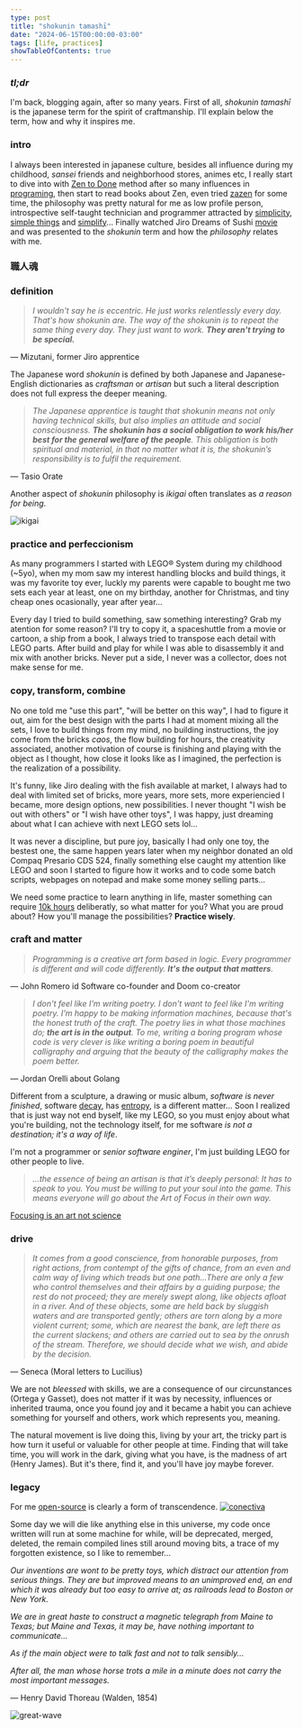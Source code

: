 ```yaml
---
type: post
title: "shokunin tamashī"
date: "2024-06-15T00:00:00-03:00"
tags: [life, practices]
showTableOfContents: true
---
```


### _tl;dr_

I'm back, blogging again, after so many years. First of all, _shokunin tamashī_ is the japanese term for the spirit of craftmanship. I'll explain below the term, how and why it inspires me.

### intro

I always been interested in japanese culture, besides all influence during my childhood, _sansei_ friends and neighborhood stores, animes etc, I really start to dive into with [Zen to Done](https://archive.org/stream/ZenToDoneTheUltimateSimpleProductivitySystemByLeoBabauta/zen_to_done.Leo_Babauta-jorel314_djvu.txt) method after so many influences in [programing](https://www.zenprogrammer.org/en/10-rules-of-a-zen-programmer.html),
then start to read books about Zen, even tried [zazen](https://en.wikipedia.org/wiki/Zazen) for some time, the philosophy was pretty natural for me as low profile person, introspective self-taught technician and programmer attracted by [simplicity](http://www.extremeprogramming.org/rules/simple.html), [simple things](http://lawsofsimplicity.com/) and [simplify](https://www.goodreads.com/quotes/897002-our-life-is-frittered-away-by-detail-simplicity-simplicity-simplicity-i)...
Finally watched Jiro Dreams of Sushi [movie](https://www.imdb.com/title/tt1772925/) and was presented to the _shokunin_ term and how the _philosophy_ relates with me.

### 職人魂
### definition

>_I wouldn't say he is eccentric._
>_He just works relentlessly every day._
>_That's how shokunin are._
>_The way of the shokunin is to repeat the same thing every day._
>_They just want to work._
>_**They aren't trying to be special.**_

— Mizutani, former Jiro apprentice

The Japanese word _shokunin_ is defined by both Japanese and Japanese-English dictionaries as _craftsman_ or _artisan_ but such a literal description
does not full express the deeper meaning.

>_The Japanese apprentice is taught that shokunin means not only having technical skills, but also implies an attitude and social consciousness. **The shokunin has a social obligation to work his/her best for the general welfare of the people**. This obligation is both spiritual and material, in that no matter what it is, the shokunin’s responsibility is to fulfil the requirement._

— Tasio Orate

Another aspect of _shokunin_ philosophy is _ikigai_ often translates as _a reason for being_.

![ikigai](/img/ikigai.webp)


### practice and perfeccionism

As many programmers I started with LEGO® System during my childhood (~5yo), when my mom saw my interest handling blocks and build things,
it was my favorite toy ever, luckly my parents were capable to bought me two sets each year at least, one on my birthday, another for Christmas, and tiny cheap ones ocasionally, year after year...

Every day I tried to build something, saw something interesting? Grab my atention for some reason? I'll try to copy it, a spaceshuttle
from a movie or cartoon, a ship from a book, I always tried to transpose each detail with LEGO parts. After build and play for while I was able to disassembly it and mix with another bricks.
Never put a side, I never was a collector, does not make sense for me.

### copy, transform, combine

No one told me "use this part", "will be better on this way", I had to figure it out, aim
for the best design with the parts I had at moment mixing all the sets, I love to build things from my mind, no building instructions, the joy come from the bricks _caos_, the flow building for hours, the creativity associated,
another motivation of course is finishing and playing with the object as I thought, how close it looks like as I imagined, the perfection is the realization of a possibility.

It's funny, like Jiro dealing with the fish available at market, I always had to deal with limited set of bricks, more years, more sets, more experiencied I became, more design options, new possibilities.
I never thought "I wish be out with others" or "I wish have other toys", I was happy, just dreaming about what I can achieve with next LEGO sets lol...

It was never a discipline, but pure joy, basically I had only one toy, the bestest one, the same happen years later when my neighbor donated an old Compaq Presario CDS 524,
finally something else caught my attention like LEGO and soon I started to figure how it works and to code some batch scripts, webpages on notepad and make some money selling parts...

We need some practice to learn anything in life, master something can require [10k hours](https://en.wikipedia.org/wiki/Outliers_(book)) deliberatly, so what matter for you? What you are proud about? How you'll manage the possibilities? **Practice wisely**.

### craft and matter

>_Programming is a creative art form based in logic. Every programmer is different and will code differently. **It's the output that matters**._

— John Romero id Software co-founder and Doom co-creator

>_I don't feel like I'm writing poetry. I don't want to feel like I'm writing poetry. I'm happy to be making information machines, because that's the honest truth of the craft. The poetry lies in what those machines do; **the art is in the output**. To me, writing a boring program whose code is very clever is like writing a boring poem in beautiful calligraphy and arguing that the beauty of the calligraphy makes the poem better._

— Jordan Orelli about Golang

Different from a sculpture, a drawing or music album, _software is never finished_, software [decay](https://en.wikipedia.org/wiki/Software_rot), has [entropy](https://www.amazon.com/Pragmatic-Programmer-Journeyman-Master/dp/020161622X), is a different matter... Soon I realized that is just way not end byself, like my LEGO, so you must enjoy about what you're building, not the technology itself, for me software _is not a destination; it's a way of life_.

I'm not a programmer or _senior software enginer_, I'm just building LEGO for other people to live.

>_...the essence of being an artisan is that it’s deeply personal: It has to speak to you. You must be willing to put your soul into the game. This means everyone will go about the Art of Focus in their own way._

[Focusing is an art not science](https://web.archive.org/web/20230120001146/https://fs.blog/focusing-art-not-science/)

### drive

> _It comes from a good conscience, from honorable purposes, from right actions, from contempt of the gifts of chance, from an even and calm way of living which treads but one path…There are only a few who control themselves and their affairs by a guiding purpose; the rest do not proceed; they are merely swept along, like objects afloat in a river. And of these objects, some are held back by sluggish waters and are transported gently; others are torn along by a more violent current; some, which are nearest the bank, are left there as the current slackens; and others are carried out to sea by the onrush of the stream. Therefore, we should decide what we wish, and abide by the decision._

— Seneca (Moral letters to Lucilius)

We are not _bleessed_ with skills, we are a consequence of our circunstances (Ortega y Gasset), does not matter if it was by necessity, influences or inherited trauma, once you found joy and it became a habit you can achieve something for yourself and others, work which represents you, meaning.

The natural movement is live doing this, living by your art, the tricky part is how turn it useful or valuable for other people at time. Finding that will take time, you will work in the dark, giving what you have, is the madness of art (Henry James). But it's there, find it, and you'll have joy maybe forever.

### legacy

For me [open-source](https://en.wikipedia.org/wiki/Open-source-software_movement) is clearly a form of transcendence.
[![conectiva](/img/Fm2ct3DWAAEu3L3.jpg)](https://distrowatch.com/table.php?distribution=conectiva)

Some day we will die like anything else in this universe, my code once written will run at some machine for while,
will be deprecated, merged, deleted, the remain compiled lines still around moving bits, a trace of my forgotten existence, so I like to remember...

_Our inventions are wont to be pretty toys, which distract our attention from serious things. They are but improved means to an unimproved end, an end which it was already but too easy to arrive at; as railroads lead to Boston or New York._

_We are in great haste to construct a magnetic telegraph from Maine to Texas; but Maine and Texas, it may be, have nothing important to communicate..._

_As if the main object were to talk fast and not to talk sensibly..._

_After all, the man whose horse trots a mile in a minute does not carry the most important messages._
 
— Henry David Thoreau (Walden, 1854)

![great-wave](/img/great-wave.webp)
